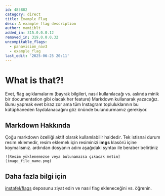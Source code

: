 ```yaml
---
id: 485802
category: direct
title: Example Flag
desc: A example flag description
author: mamiiblt
added_in: 315.0.0.0.12
removed_in: 319.0.0.0.32
uncompitable_flags:
  - panavision_nav3
  - example_flag
last_edit: '2025-06-25 20:11'
---
```


# What is that?!

Evet, flag açıklamalarını (bayrak bilgileri, nasıl kullanılacağı vs. aslında minik bir documentation gibi olacak her feature) Markdown kullanarak yazacağız. Bunu yapmak evet biraz zor ama tüm Instagram topluluklarının bu kütüphaneden faydalanacağını göz önünde bulundurmamız gerekiyor.

## Markdown Hakkında

Çoğu markdown özelliği aktif olarak kullanılabilir haldedir. Tek istisnai durum resim eklemedir, resim eklemek için resiminizi **imgs** klasörü içine koymalısınız. ardından dosyanın adını aşağıdaki syntax ile beraber belirtiniz

```
![Resim yüklenemezse veya bulunamazsa çıkacak metin](image_file_name.png)
```

## Daha fazla bilgi için

[instafel/flags](https://github.com/instafel/flags) deposunu ziyat edin ve nasıl flag ekleneceğini vs. öğrenin.
